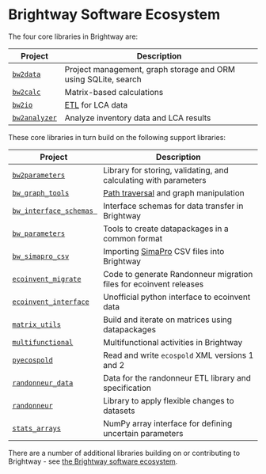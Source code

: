 # Brightway Software Ecosystem

The four core libraries in Brightway are:

| Project | Description |
| ------- | ----------- |
| [`bw2data`](https://github.com/brightway-lca/brightway2-data) | Project management, graph storage and ORM using SQLite, search |
| [`bw2calc`](https://github.com/brightway-lca/brightway2-calc) | Matrix-based calculations |
| [`bw2io`](https://github.com/brightway-lca/brightway2-io) | [ETL](https://en.wikipedia.org/wiki/Extract,_transform,_load) for LCA data |
| [`bw2analyzer`](https://github.com/brightway-lca/brightway2-analyzer) | Analyze inventory data and LCA results |

These core libraries in turn build on the following support libraries:

| Project | Description |
| ------- | ----------- |
| [`bw2parameters`](https://github.com/brightway-lca/brightway2-parameters) | Library for storing, validating, and calculating with parameters |
| [`bw_graph_tools`](https://docs.brightway.dev/projects/graphtools/) | [Path traversal](https://en.wikipedia.org/wiki/Graph_traversal) and graph manipulation |
| [`bw_interface_schemas `](https://github.com/brightway-lca/bw_interface_schemas/) | Interface schemas for data transfer in Brightway |
| [`bw_parameters`](https://github.com/brightway-lca/bw_processing) | Tools to create datapackages in a common format  |
| [`bw_simapro_csv`](https://docs.brightway.dev/projects/bw-simapro-csv/) | Importing [SimaPro](http://simapro.com) CSV files into Brightway |
| [`ecoinvent_migrate`](https://github.com/brightway-lca/ecoinvent_migrate) | Code to generate Randonneur migration files for ecoinvent releases |
| [`ecoinvent_interface`](https://github.com/brightway-lca/ecoinvent_interface) | Unofficial python interface to ecoinvent data |
| [`matrix_utils`](https://github.com/brightway-lca/matrix_utils) | Build and iterate on matrices using datapackages |
| [`multifunctional`](https://github.com/brightway-lca/multifunctional) | Multifunctional activities in Brightway  |
| [`pyecospold`](https://github.com/brightway-lca/pyecospold) | Read and write `ecospold` XML versions 1 and 2 |
| [`randonneur_data`](https://github.com/brightway-lca/randonneur_data) | Data for the randonneur ETL library and specification |
| [`randonneur`](https://github.com/brightway-lca/randonneur) | Library to apply flexible changes to datasets |
| [`stats_arrays`](https://github.com/brightway-lca/stats_arrays/) | NumPy array interface for defining uncertain parameters |

There are a number of additional libraries building on or contributing to Brightway - see [the Brightway software ecosystem](https://docs.brightway.dev/en/latest/content/other/framework.html).
